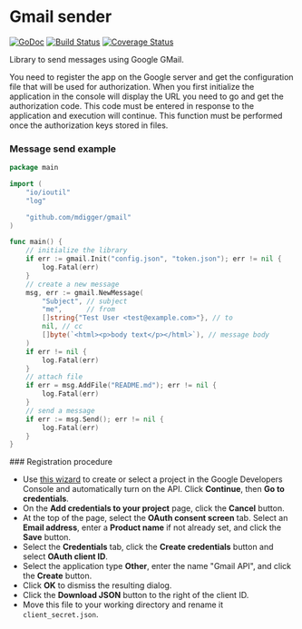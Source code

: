 # Gmail sender

[![GoDoc](https://godoc.org/github.com/mdigger/gmail?status.svg)](https://godoc.org/github.com/mdigger/gmail)
[![Build Status](https://travis-ci.org/mdigger/gmail.svg?branch=master)](https://travis-ci.org/mdigger/gmail)
[![Coverage Status](https://coveralls.io/repos/github/mdigger/gmail/badge.svg)](https://coveralls.io/github/mdigger/gmail?branch=master)

Library to send messages using Google GMail.

You need to register the app on the Google server and get the configuration file that will be used for authorization. When you first initialize the application in the console will display the URL you need to go and get the authorization code. This code must be entered in response to the application and execution will continue. This function must be performed once the authorization keys stored in files.

### Message send example

```go
package main

import (
	"io/ioutil"
	"log"

	"github.com/mdigger/gmail"
)

func main() {
	// initialize the library
	if err := gmail.Init("config.json", "token.json"); err != nil {
		log.Fatal(err)
	}
	// create a new message
	msg, err := gmail.NewMessage(
		"Subject", // subject
		"me",      // from
		[]string{"Test User <test@example.com>"}, // to
		nil, // cc
		[]byte(`<html><p>body text</p></html>`), // message body
	)
	if err != nil {
		log.Fatal(err)
	}
	// attach file
	if err = msg.AddFile("README.md"); err != nil {
		log.Fatal(err)
	}
	// send a message
	if err := msg.Send(); err != nil {
		log.Fatal(err)
	}
}
```

### Registration procedure

- Use [this wizard](https://console.developers.google.com/start/api?id=gmail) to create or select a project in the Google Developers Console and automatically turn on the API. Click **Continue**, then **Go to credentials**.
- On the **Add credentials to your project** page, click the **Cancel** button.
- At the top of the page, select the **OAuth consent screen** tab. Select an **Email address**, enter a **Product name** if not already set, and click the **Save** button.
- Select the **Credentials** tab, click the **Create credentials** button and select **OAuth client ID**.
- Select the application type **Other**, enter the name "Gmail API", and click the **Create** button.
- Click **OK** to dismiss the resulting dialog.
- Click the **Download JSON** button to the right of the client ID.
- Move this file to your working directory and rename it `client_secret.json`.